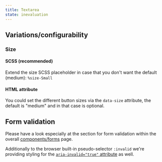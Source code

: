 ```yaml
---
title: Textarea
state: inevaluation
---
```


## Variations/configurability

### Size

#### SCSS (recommended)

Extend the size SCSS placeholder in case that you don't want the default (medium): `%size-Small`

#### HTML attribute

You could set the different button sizes via the `data-size` attribute, the default is "medium" and in that case is optional.

## Form validation

Please have a look especially at the section for form validation within the overall [components/forms](../components-form/index.html) page.

Additionally to the browser built-in pseudo-selector `:invalid` we're providing styling for the [`aria-invalid="true"` attribute](https://developer.mozilla.org/en-US/docs/Web/Accessibility/ARIA/ARIA_Techniques/Using_the_aria-invalid_attribute) as well.

[inspirational sources for this page]: # "https://www.uiguideline.com/components/radio"
